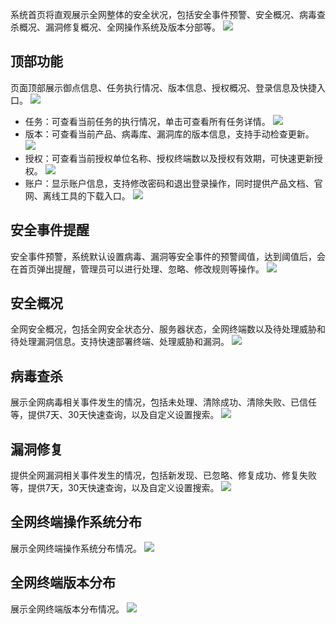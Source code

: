 系统首页将直观展示全网整体的安全状况，包括安全事件预警、安全概况、病毒查杀概况、漏洞修复概况、全网操作系统及版本分部等。
![](https://main.qcloudimg.com/raw/0243d435ec25909219ed24d3945ed2a3.jpg)
## 顶部功能
页面顶部展示御点信息、任务执行情况、版本信息、授权概况、登录信息及快捷入口。
![](https://main.qcloudimg.com/raw/e994ba0775465dfb0a396d998a94594a.jpg)
- 任务：可查看当前任务的执行情况，单击可查看所有任务详情。
![](https://main.qcloudimg.com/raw/9054e1517e98b7250969920f22032f9a.png)
- 版本：可查看当前产品、病毒库、漏洞库的版本信息，支持手动检查更新。
![](https://main.qcloudimg.com/raw/5456b81727b17cf1438b5f8a21cc695e.png)
- 授权：可查看当前授权单位名称、授权终端数以及授权有效期，可快速更新授权。
![](https://main.qcloudimg.com/raw/e27378dff8baede6358d91b32109ec12.png)
- 账户：显示账户信息，支持修改密码和退出登录操作，同时提供产品文档、官网、离线工具的下载入口。
![](https://main.qcloudimg.com/raw/be8f6557c8430666aed4c1f64be86e29.jpg)
## 安全事件提醒
安全事件预警，系统默认设置病毒、漏洞等安全事件的预警阈值，达到阈值后，会在首页弹出提醒，管理员可以进行处理、忽略、修改规则等操作。
![](https://main.qcloudimg.com/raw/2f3d52ab3ff237c4986ba87bf729c34b.png)
## 安全概况
全网安全概况，包括全网安全状态分、服务器状态，全网终端数以及待处理威胁和待处理漏洞信息。支持快速部署终端、处理威胁和漏洞。
![](https://main.qcloudimg.com/raw/c8d3c2d2bc0a02c6e7e39d2332d22037.png)
## 病毒查杀
展示全网病毒相关事件发生的情况，包括未处理、清除成功、清除失败、已信任等，提供7天、30天快速查询，以及自定义设置搜索。
![](https://main.qcloudimg.com/raw/acf23f435312a138a848e80cf4427dee.png)
## 漏洞修复
提供全网漏洞相关事件发生的情况，包括新发现、已忽略、修复成功、修复失败等，提供7天，30天快速查询，以及自定义设置搜索。
![](https://main.qcloudimg.com/raw/24552e9a639014801c6103691fff1ae3.png)
## 全网终端操作系统分布
展示全网终端操作系统分布情况。
![](https://main.qcloudimg.com/raw/2d2e910eb3e81e9e92b1be52ac57bd8b.png)
## 全网终端版本分布
展示全网终端版本分布情况。
![](https://main.qcloudimg.com/raw/b331cbb1df73ffa2f756c63d66d7b850.png)
